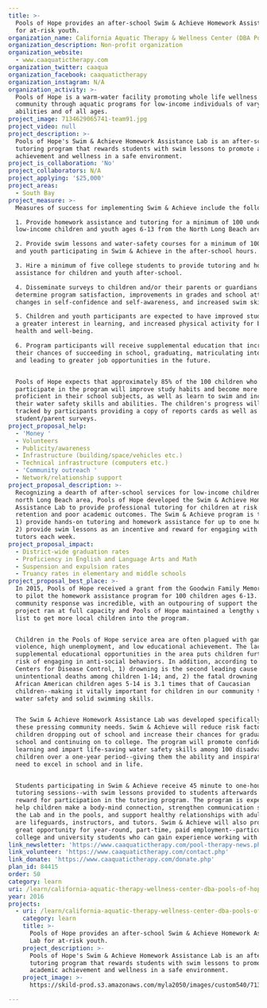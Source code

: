 ```yaml
---
title: >-
  Pools of Hope provides an after-school Swim & Achieve Homework Assistance Lab
  for at-risk youth.
organization_name: California Aquatic Therapy & Wellness Center (DBA Pools of Hope)
organization_description: Non-profit organization
organization_website:
  - www.caaquatictherapy.com
organization_twitter: caaqua
organization_facebook: caaquatictherapy
organization_instagram: N/A
organization_activity: >-
  Pools of Hope is a warm-water facility promoting whole life wellness in our
  community through aquatic programs for low-income individuals of varying
  abilities and of all ages.
project_image: 7134629065741-team91.jpg
project_video: null
project_description: >-
  Pools of Hope's Swim & Achieve Homework Assistance Lab is an after-school
  tutoring program that rewards students with swim lessons to promote academic
  achievement and wellness in a safe environment.
project_is_collaboration: 'No'
project_collaborators: N/A
project_applying: '$25,000'
project_areas:
  - South Bay
project_measure: >-
  Measures of success for implementing Swim & Achieve include the following:

  1. Provide homework assistance and tutoring for a minimum of 100 underserved,
  low-income children and youth ages 6-13 from the North Long Beach area.

  2. Provide swim lessons and water-safety courses for a minimum of 100 children
  and youth participating in Swim & Achieve in the after-school hours.

  3. Hire a minimum of five college students to provide tutoring and homework
  assistance for children and youth after-school. 

  4. Disseminate surveys to children and/or their parents or guardians to
  determine program satisfaction, improvements in grades and school attendance,
  changes in self-confidence and self-awareness, and increased swim skills.

  5. Children and youth participants are expected to have improved study habits,
  a greater interest in learning, and increased physical activity for better
  health and well-being.

  6. Program participants will receive supplemental education that increases
  their chances of succeeding in school, graduating, matriculating into college,
  and leading to greater job opportunities in the future. 


  Pools of Hope expects that approximately 85% of the 100 children who
  participate in the program will improve study habits and become more
  proficient in their school subjects, as well as learn to swim and increase
  their water safety skills and abilities. The children's progress will be
  tracked by participants providing a copy of reports cards as well as
  student/parent surveys.
project_proposal_help:
  - 'Money '
  - Volunteers
  - Publicity/awareness
  - Infrastructure (building/space/vehicles etc.)
  - Technical infrastructure (computers etc.)
  - 'Community outreach '
  - Network/relationship support
project_proposal_description: >-
  Recognizing a dearth of after-school services for low-income children in the
  north Long Beach area, Pools of Hope developed the Swim & Achieve Homework
  Assistance Lab to provide professional tutoring for children at risk of grade
  retention and poor academic outcomes. The Swim & Achieve program is two-fold:
  1) provide hands-on tutoring and homework assistance for up to one hour; and
  2) provide swim lessons as an incentive and reward for engaging with the
  tutors each week.
project_proposal_impact:
  - District-wide graduation rates
  - Proficiency in English and Language Arts and Math
  - Suspension and expulsion rates
  - Truancy rates in elementary and middle schools
project_proposal_best_place: >-
  In 2015, Pools of Hope received a grant from the Goodwin Family Memorial Trust
  to pilot the homework assistance program for 100 children ages 6-13. The
  community response was incredible, with an outpouring of support the pilot
  project ran at full capacity and Pools of Hope maintained a lengthy waiting
  list to get more local children into the program.


  Children in the Pools of Hope service area are often plagued with gang
  violence, high unemployment, and low educational achievement. The lack of
  supplemental educational opportunities in the area puts children further at
  risk of engaging in anti-social behaviors. In addition, according to the U.S.
  Centers for Disease Control, 1) drowning is the second leading cause of
  unintentional deaths among children 1-14; and, 2) the fatal drowning rate of
  African American children ages 5-14 is 3.1 times that of Caucasian
  children--making it vitally important for children in our community to learn
  water safety and solid swimming skills.


  The Swim & Achieve Homework Assistance Lab was developed specifically to meet
  these pressing community needs. Swim & Achieve will reduce risk factors for
  children dropping out of school and increase their chances for graduating high
  school and continuing on to college. The program will promote confidence in
  learning and impart life-saving water safety skills among 100 disadvantaged
  children over a one-year period--giving them the ability and inspiration they
  need to excel in school and in life. 


  Students participating in Swim & Achieve receive 45 minute to one-hour
  tutoring sessions--with swim lessons provided to students afterwards as a
  reward for participation in the tutoring program. The program is expected to
  help children make a body-mind connection, strengthen communication skills in
  the Lab and in the pools, and support healthy relationships with adults who
  are lifeguards, instructors, and tutors. Swim & Achieve will also provide a
  great opportunity for year-round, part-time, paid employment--particularly for
  college and university students who can gain experience working with children.
link_newsletter: 'https://www.caaquatictherapy.com/pool-therapy-news.php'
link_volunteer: 'https://www.caaquatictherapy.com/contact.php'
link_donate: 'https://www.caaquatictherapy.com/donate.php'
plan_id: 84415
order: 50
category: learn
uri: /learn/california-aquatic-therapy-wellness-center-dba-pools-of-hope/
year: 2016
projects:
  - uri: /learn/california-aquatic-therapy-wellness-center-dba-pools-of-hope/
    category: learn
    title: >-
      Pools of Hope provides an after-school Swim & Achieve Homework Assistance
      Lab for at-risk youth.
    project_description: >-
      Pools of Hope's Swim & Achieve Homework Assistance Lab is an after-school
      tutoring program that rewards students with swim lessons to promote
      academic achievement and wellness in a safe environment.
    project_image: >-
      https://skild-prod.s3.amazonaws.com/myla2050/images/custom540/7134629065741-team91.jpg

---
```

